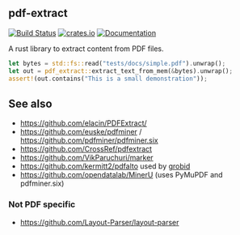 ## pdf-extract
[![Build Status](https://github.com/jrmuizel/pdf-extract/actions/workflows/rust.yml/badge.svg)](https://github.com/jrmuizel/pdf-extract/actions)
[![crates.io](https://img.shields.io/crates/v/pdf-extract.svg)](https://crates.io/crates/pdf-extract)
[![Documentation](https://docs.rs/pdf-extract/badge.svg)](https://docs.rs/pdf-extract)

A rust library to extract content from PDF files.

```rust
let bytes = std::fs::read("tests/docs/simple.pdf").unwrap();
let out = pdf_extract::extract_text_from_mem(&bytes).unwrap();
assert!(out.contains("This is a small demonstration"));
```

## See also

- https://github.com/elacin/PDFExtract/
- https://github.com/euske/pdfminer / https://github.com/pdfminer/pdfminer.six
- https://github.com/CrossRef/pdfextract
- https://github.com/VikParuchuri/marker
- https://github.com/kermitt2/pdfalto used by [grobid](https://github.com/kermitt2/grobid/)
- https://github.com/opendatalab/MinerU (uses PyMuPDF and pdfminer.six)

### Not PDF specific
- https://github.com/Layout-Parser/layout-parser

